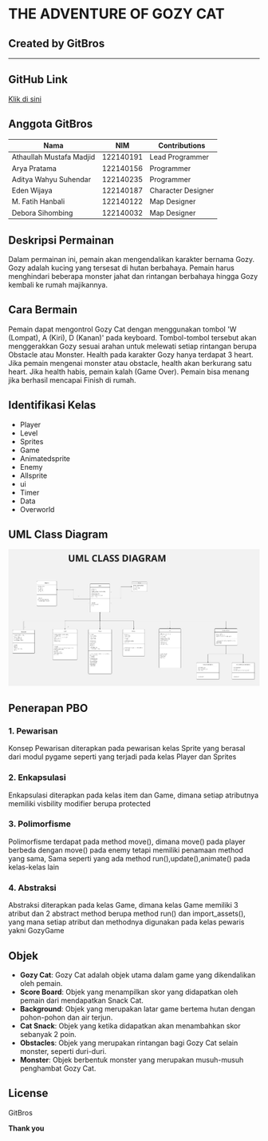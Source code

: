 # THE ADVENTURE OF GOZY CAT
## Created by GitBros
_______________

## GitHub Link
[Klik di sini](https://github.com/mustafamadjid/TugasBesar-Kelompok5-Platformer.git)
 
## Anggota GitBros
| Nama                    | NIM       | Contributions        | 
|-------------------------|-----------|----------------------|
| Athaullah Mustafa Madjid| 122140191 | Lead Programmer      | 
| Arya Pratama            | 122140156 | Programmer           | 
| Aditya Wahyu Suhendar   | 122140235 | Programmer           | 
| Eden Wijaya             | 122140187 | Character Designer   | 
| M. Fatih Hanbali        | 122140122 | Map Designer         | 
| Debora Sihombing        | 122140032 | Map Designer         | 

## Deskripsi Permainan
Dalam permainan ini, pemain akan mengendalikan karakter bernama Gozy. Gozy adalah kucing yang tersesat di hutan berbahaya. Pemain harus menghindari beberapa monster jahat dan rintangan berbahaya hingga Gozy kembali ke rumah majikannya.

## Cara Bermain
Pemain dapat mengontrol Gozy Cat dengan menggunakan tombol 'W (Lompat), A (Kiri), D (Kanan)' pada keyboard. Tombol-tombol tersebut akan menggerakkan Gozy sesuai arahan untuk melewati setiap rintangan berupa Obstacle atau Monster. Health pada karakter Gozy hanya terdapat 3 heart. Jika pemain mengenai monster atau obstacle, health akan berkurang satu heart. Jika health habis, pemain kalah (Game Over). Pemain bisa menang jika berhasil mencapai Finish di rumah.

## Identifikasi Kelas
- Player
- Level
- Sprites
- Game
- Animatedsprite
- Enemy
- Allsprite
- ui
- Timer
- Data
- Overworld

## UML Class Diagram
<img src="Screenshot/uml.jpeg">

## Penerapan PBO

### 1. Pewarisan
Konsep Pewarisan diterapkan pada pewarisan kelas Sprite yang berasal dari modul pygame seperti yang terjadi pada kelas Player dan Sprites

### 2. Enkapsulasi
Enkapsulasi diterapkan pada kelas item dan Game, dimana setiap atributnya memiliki visbility modifier berupa protected

### 3. Polimorfisme
Polimorfisme terdapat pada method move(), dimana move() pada player berbeda dengan move() pada enemy tetapi memiliki penamaan method yang sama, Sama seperti yang ada  method run(),update(),animate() pada kelas-kelas lain

### 4. Abstraksi
Abstraksi diterapkan pada kelas Game, dimana kelas Game memiliki 3 atribut  dan 2 abstract method berupa method run() dan import_assets(), yang mana setiap atribut dan methodnya digunakan pada kelas pewaris yakni GozyGame

## Objek

- **Gozy Cat**: Gozy Cat adalah objek utama dalam game yang dikendalikan oleh pemain.
- **Score Board**: Objek yang menampilkan skor yang didapatkan oleh pemain dari mendapatkan Snack Cat.
- **Background**: Objek yang merupakan latar game bertema hutan dengan pohon-pohon dan air terjun.
- **Cat Snack**: Objek yang ketika didapatkan akan menambahkan skor sebanyak 2 poin.
- **Obstacles**: Objek yang merupakan rintangan bagi Gozy Cat selain monster, seperti duri-duri.
- **Monster**: Objek berbentuk monster yang merupakan musuh-musuh penghambat Gozy Cat.

## License
GitBros

**Thank you**
